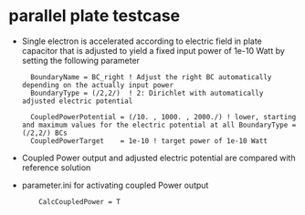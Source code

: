 # parallel plate testcase
* Single electron is accelerated according to electric field in plate capacitor that is adjusted to yield a fixed input power of
  1e-10 Watt by setting the following parameter

        BoundaryName = BC_right ! Adjust the right BC automatically depending on the actually input power
        BoundaryType = (/2,2/)  ! 2: Dirichlet with automatically adjusted electric potential

        CoupledPowerPotential = (/10. , 1000. , 2000./) ! lower, starting and maximum values for the electric potential at all BoundaryType = (/2,2/) BCs
        CoupledPowerTarget    = 1e-10 ! target power of 1e-10 Watt

* Coupled Power output and adjusted electric potential are compared with reference solution
* parameter.ini for activating coupled Power output

          CalcCoupledPower = T
